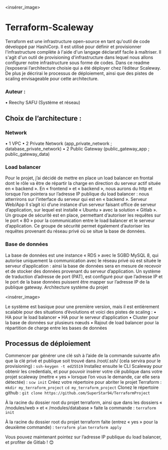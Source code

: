  <insérer_image>
 
# Terraform-Scaleway 
Terraform est une infrastructure open-source en tant qu'outil de code développé par HashiCorp. Il est utilisé pour définir et provisionner l'infrastructure complète à l'aide d'un langage déclaratif facile à maîtriser.
Il s'agit d'un outil de provisioning d'infrastructure dans lequel nous allons configurer notre infrastructure sous forme de codes.
Dans ce readme j’exposerai l’architecture choisie qui a été déployer chez l’éditeur Scaleway. De plus je décrirai le processus de déploiement, ainsi que des pistes de scaling envisageable pour cette architecture.

### Auteur : 
•	Reechy SAFU (Système et réseau)

## Choix de l’architecture :

### Network
•	1 VPC
•	2 Private Network (app_private_network ; database_private_network)
•	2 Public Gateway (public_gateway_app ; public_gateway_data)

### Load balancer 
Pour le projet, j’ai décidé de mettre en place un load balancer en frontal dont le rôle va être de répartir la charge en direction du serveur actif située en « backend ». En « frontend » et « backend », nous aurons du http et lorsque l’on pointera sur l’adresse IP publique du load balancer : nous atterrirons sur l’interface du serveur qui est en « backend ».
Serveur Web/App
Il s’agit ici d’une instance d’un serveur faisant office de serveur d’application, sur lequel est installé « Ubuntu » avec la solution « Gitlab ».  Un groupe de sécurité est en place, permettant d’autoriser les requêtes sur le port « 80 » pour la communication entre le load balancer et le serveur d’application. Ce groupe de sécurité permet également d’autoriser les requêtes provenant du réseau privé où se situe la base de données.

### Base de données 
La base de données est une instance « RDS » avec le SGBD MySQL 8, qui autorise uniquement la communication avec le réseau privé où est située le serveur d’application : ainsi la base de données sera en mesure de recevoir et de stocker des données provenant du serveur d’application.
Un système de traduction d’adresse de port (PAT), est configuré pour que l’adresse IP et le port de la base données puissent être mapper sur l’adresse IP de la publique gateway.
Architecture système du projet
 
 <insérer_image>
 
Le système est basique pour une première version, mais il est entièrement scalable pour des situations d’évolutions et voici des pistes de scaling : 
•	HA pour le load balancer
•	HA pour le serveur d’application
•	Cluster pour la base de données sur plusieurs nœuds
•	Rajout de load balancer pour la répartition de charge entre les bases de données

## Processus de déploiement
Commencer par générer une clé ssh à l’aide de la commande suivante afin que la clé privé et publique soit trouvé dans /root/.ssh/ (cela servira pour le provisioning) : 
`ssh-keygen -t ed25519`
Installez ensuite le CLI Scaleway pour obtenir les credentials, et pour pouvoir insérer votre clé publique dans votre projet scaleway (mettre « yes » lorsque l’on vous le demande, car elle sera détectée) : 
`scw init`
Créez votre répertoire pour abriter le projet Terraform : 
`mkdir my_terraform_project`
`cd my_terraform_project`
Clonez le répertoire github : 
`git clone https://github.com/SuperStar94/TerraformProject`

À la racine du dossier root du projet terraform, ainsi que dans les dossiers « /modules/web » et « /modules/database » faite la commande : 
`terraform init`

À la racine du dossier root du projet terraform faite (entrez « yes » pour la deuxième commande) : 
`terraform plan`
`terraform apply`

Vous pouvez maintenant pointez sur l’adresse IP publique du load balancer, et profiter de Gitlab ! 😊
